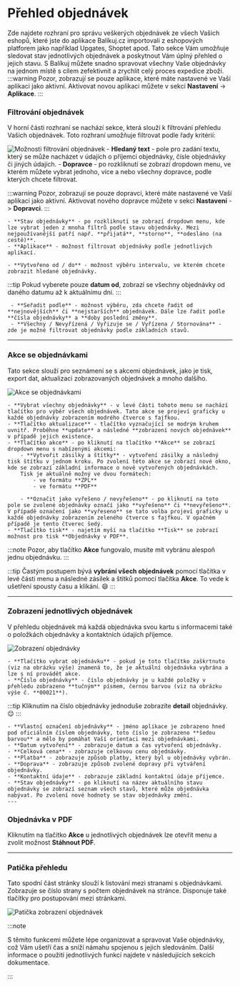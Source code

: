 ﻿---
sidebar_position: 1
---

# Přehled objednávek
Zde najdete rozhraní pro správu veškerých objednávek ze všech Vašich eshopů, které jste do aplikace Balíkuj.cz importovali z eshopových platforem jako například Upgates, Shoptet apod. 
Tato sekce Vám umožňuje sledovat stav jednotlivých objednávek a
poskytnout Vám úplný přehled o jejich stavu.
S Balíkuj můžete snadno spravovat všechny Vaše objednávky na jednom místě s cílem zefektivnit a zrychlit celý proces expedice zboží.
:::warning
Pozor, zobrazují se pouze aplikace, které máte nastavené ve Vaší aplikaci jako aktivní. Aktivovat novou aplikaci můžete v sekci **Nastavení** -> **Aplikace**.
:::


### Filtrování objednávek
V horní části rozhraní se nachází sekce, která slouží k filtrování přehledu Vašich objednávek. Toto rozhraní umožňuje filtrovat podle řady kritérií:

![Možnosti filtrování objednávek](/img/order/overview/filters.png)
	- **Hledaný text** - pole pro zadání textu, který se může nacházet v údajích o příjemci objednávky, čísle objednávky či jiných údajích.
	- **Dopravce** - po rozkliknutí se zobrazí dropdown menu, ve kterém můžete vybrat jednoho, více a nebo všechny dopravce, podle kterých chcete filtrovat.

:::warning
	Pozor, zobrazují se pouze dopravci, které máte nastavené ve Vaší aplikaci jako aktivní. Aktivovat nového dopravce můžete v sekci **Nastavení** -> **Dopravci**.
:::

	- **Stav objednávky** - po rozkliknutí se zobrazí dropdown menu, kde lze vybrat jeden z mnoha filtrů podle stavu objednávky. Mezi nejpoužívanější patří např. **přijatá**, **storno**, **odesláno (na cestě)**.
	- **Aplikace** - možnost filtrovat objednávky podle jednotlivých aplikací.
	
	- **Vytvořeno od / do** - možnost výběru intervalu, ve kterém chcete zobrazit hledané objednávky.

:::tip
	Pokud vyberete pouze **datum od**, zobrazí se všechny objednávky od daného datumu až k aktuálnímu dni.
:::
	 
	 - **Seřadit podle** - možnost výběru, zda chcete řadit od **nejnovějších** či **nejstarších** objednávek. Dále lze řadit podle **čísla objednávky** a **doby poslední změny**.
	 - **Všechny / Nevyřízená / Vyřizuje se / Vyřízena / Stornována** - zde je možné filtrovat objednávky podle základních stavů.
	 
---

### Akce se objednávkami
Tato sekce slouží pro seznámení se s akcemi objednávek, jako je tisk, export dat, aktualizaci zobrazovaných objednávek a mnoho dalšího.


![Akce se objednávkami](/img/order/overview/filter-actions.png)


	- **Vybrat všechny objednávky** - v levé části tohoto menu se nachází tlačítko pro výběr všech objednávek. Tato akce se projeví graficky u každé objednávky zobrazením modrého čtverce s fajfkou.
	- **Tlačítko aktualizace** - tlačítko vyznačující se modrým kruhem uvnitř. Proběhne **update** a následné **zobrazení nových objednávek** v případě jejich existence.
	- **Tlačítko akce** - po kliknutí na tlačítko **Akce** se zobrazí dropdown menu s nabízenými akcemi:
		- **Vytvořit zásilky a štítky** - vytvoření zásilky a následný tisk štítku v jednom kroku. Po zvolení této akce se zobrazí nové okno, kde se zobrazí základní informace o nově vytvořených objednávkách.
		Tisk je aktuálně možný ve dvou formátech:
			- ve formátu **ZPL**
			- ve formátu **PDF**

		- **Označit jako vyřešeno / nevyřešeno** - po kliknutí na toto pole se zvolené objednávky označí jako **vyřešeno** či **nevyřešeno**. V případě označení jako **vyřeseno** se tato volba projeví graficky u každé objednávky zobrazením zeleného čtverce s fajfkou. V opačném případě je tento čtverec šedý.
	- **Tlačítko tisk** - najetím myší na tlačítko **Tisk** se zobrazí možnost pro tisk **Objednávky v PDF**.

:::note
Pozor, aby tlačítko **Akce** fungovalo, musíte mít vybránu alespoň jednu objednávku.
:::

:::tip
Častým postupem bývá **vybrání všech objednávek** pomocí tlačítka v levé části menu a následné zásilek a štítků pomocí tlačítka **Akce**. To vede k ušetření spousty času a klikání. :smile:
:::




---

### Zobrazení jednotlivých objednávek
V přehledu objednávek má každá objednávka svou kartu s informacemi také o položkách objednávky a kontaktních údajích příjemce.

![Zobrazení objednávky](/img/order/overview/order-single.png)

	- **Tlačítko vybrat objednávku** - pokud je toto tlačítko zaškrtnuto (viz na obrázku výše) znamená to, že je aktuální objednávka vybrána a lze s ní provádět akce.
	- **Číslo objednávky** - číslo objednávky je u každé položky v přehledu zobrazeno **tučným** písmem, černou barvou (viz na obrázku výše č. **00021**).
	
:::tip
	Kliknutím na číslo objednávky jednoduše zobrazíte **detail** objednávky. :relieved:
:::
	
	- **Vlastní označení objednávky** - jméno aplikace je zobrazeno hned pod oficiálním číslem objednávky, toto číslo je zobrazeno **šedou barvou** a mělo by pomáhat Vaší orientaci mezi objednávkami.
	- **Datum vytvoření** - zobrazuje datum a čas vytvoření objednávky.
	- **Celková cena** - zobrazuje celkovou cenu objednávky.
	- **Platba** - zobrazuje způsob platby, který byl u objednávky vybrán.
	- **Doprava** - zobrazuje způsob zvolené dopravy při vytváření objednávky.
	- **Kontaktní údaje** - zobrazuje základní kontaktní údaje příjemce.
	- **Stav objednávky** - po kliknutí na název aktuálního stavu objednávky se zobrazí seznam všech stavů, které může objednávka nabývat. Po zvolení nové hodnoty se stav objednávky změní.
	---


### Objednávka v PDF
Kliknutím na tlačítko **Akce** u jednotlivých objednávek lze otevřít menu a zvolit možnost **Stáhnout PDF**.

---

### Patička přehledu
Tato spodní část stránky slouží k listování mezi stranami s objednávkami. Zobrazuje se číslo strany s počtem objednávek na stránce. Disponuje také tlačítky pro postupování mezi stránkami.

![Patička zobrazení objednávek](/img/order/overview/footer-overview.png)




:::note

S těmito funkcemi můžete lépe organizovat a spravovat Vaše objednávky, což Vám ušetří čas a sníží námahu spojenou s jejich sledováním. Další informace o použití jednotlivých funkcí najdete v následujících sekcích dokumentace.

:::





